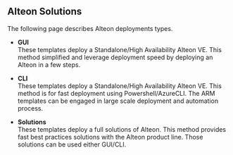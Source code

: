 ## Alteon Solutions
The following page describes Alteon deployments types.

  - **GUI** <br>These templates deploy a Standalone/High Availability Alteon VE.
      This method simplified and leverage deployment speed by deploying an Alteon in a few steps.
 
 - **CLI** <br>These templates deploy a Standalone/High Availability Alteon VE.
      This method is for fast deployment using Powershell/AzureCLI.
      The ARM templates can be engaged in large scale deployment and automation process.
      
 - **Solutions** <br>These templates deploy a full solutions of Alteon.
      This method provides fast best practices solutions with the Alteon product line.
      Those solutions can be used either GUI/CLI.   
      
      
      

     
    

